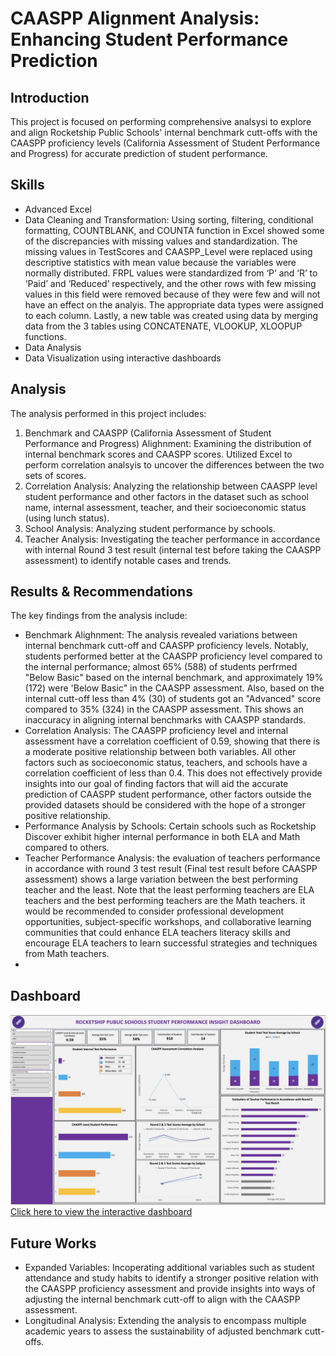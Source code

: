 # CAASPP Alignment Analysis: Enhancing Student Performance Prediction

## Introduction
This project is focused on performing comprehensive analsysi to explore and align Rocketship Public Schools' internal benchmark cutt-offs with the CAASPP proficiency levels (California Assessment of Student Performance and Progress) for accurate prediction of student performance.

## Skills 
- Advanced Excel
- Data Cleaning and Transformation: Using sorting, filtering, conditional formatting, COUNTBLANK, and COUNTA function in Excel showed some of the discrepancies with missing values and standardization. The missing values in TestScores and CAASPP_Level were replaced using descriptive statistics with mean value because the variables were normally distributed. FRPL values were standardized from ‘P’ and ‘R’ to ‘Paid’ and ‘Reduced’ respectively, and the other rows with few missing values in this field were removed because of they were few and will not have an effect on the analyis. The appropriate data types were assigned to each column. Lastly, a new table was created using data by merging data from the 3 tables using CONCATENATE, VLOOKUP, XLOOPUP functions.
- Data Analysis
- Data Visualization using interactive dashboards

## Analysis
The analysis performed in this project includes:

1. Benchmark and CAASPP (California Assessment of Student Performance and Progress) Alighnment: Examining the distribution of internal benchmark scores and CAASPP scores. Utilized Excel to perform correlation analsyis to uncover the differences between the two sets of scores.
2. Correlation Analysis: Analyzing the relationship between CAASPP level student performance and other factors in the dataset such as school name, internal assessment, teacher, and their socioeconomic status (using lunch status).
3. School Analysis: Analyzing student performance by schools.
4. Teacher Analysis: Investigating the teacher performance in accordance with internal Round 3 test result (internal test before taking the CAASPP assessment) to identify notable cases and trends.

## Results & Recommendations
The key findings from the analysis include:

- Benchmark Alighnment: The analysis revealed variations between internal benchmark cutt-off and CAASPP proficiency levels. Notably, students performed better at the CAASPP proficiency level compared to the internal performance; almost 65% (588) of students perfrmed "Below Basic" based on the internal benchmark, and approximately 19% (172) were 'Below Basic" in the CAASPP assessment. Also, based on the internal cutt-off less than 4% (30) of students got an "Advanced" score compared to 35% (324) in the CAASPP assessment. This shows an inaccuracy in aligning internal benchmarks with CAASPP standards. 
- Correlation Analysis: The CAASPP proficiency level and internal assessment have a correlation coefficient of 0.59, showing that there is a moderate positive relationship between both variables. All other factors such as socioeconomic status, teachers, and schools have a correlation coefficient of less than 0.4. This does not effectively provide insights into our goal of finding factors that will aid the accurate prediction of CAASPP student performance, other factors outside the provided datasets should be considered with the hope of a stronger positive relationship.
- Performance Analysis by Schools: Certain schools such as Rocketship Discover exhibit higher internal performance in both ELA and Math compared to others.
- Teacher Performance Analysis: the evaluation of teachers performance in accordance with round 3 test result (Final test result before CAASPP assessment) shows a large variation between the best performing teacher and the least. Note that the least performing teachers are ELA teachers and the best performing teachers are the Math teachers. it would be recommended to consider professional development opportunities, subject-specific workshops, and collaborative learning communities that could enhance ELA teachers literacy skills and encourage ELA teachers to learn successful strategies and techniques from Math teachers.
- 
## Dashboard

![Dashboard](https://github.com/atamgbo/EnhancingBenchmarkCutt-offsAndInsightsForStudentPerformance/blob/main/Rocketship%20School.png)
[Click here to view the interactive dashboard](https://1drv.ms/x/s!ArsjOsdG9vucgRQPLkB1Q-I100Bb)
## Future Works

- Expanded Variables: Incoperating additional variables such as student attendance and study habits to identify a stronger positive relation with the CAASPP proficiency assessment and provide insights into ways of adjusting the internal benchmark cutt-off to align with the CAASPP assessment.
- Longitudinal Analysis: Extending the analysis to encompass multiple academic years to assess the sustainability of adjusted benchmark cutt-offs.
